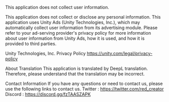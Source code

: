 This application does not collect user information.

This application does not collect or disclose any personal information. This application uses Unity Ads (Unity Technologies, Inc.), which may automatically collect user information from its advertising module. Please refer to your ad-serving provider's privacy policy for more information about user information from Unity Ads, how it is used, and how it is provided to third parties.

Unity Technologies, Inc. Privacy Policy
https://unity.com/legal/privacy-policy

About Translation
This application is translated by DeepL translation. Therefore, please understand that the translation may be incorrect.

Contact Information
If you have any questions or need to contact us, please use the following links to contact us.
Twitter : https://twitter.com/red_creator
Discord : https://discord.gg/fzTAASZAPK
